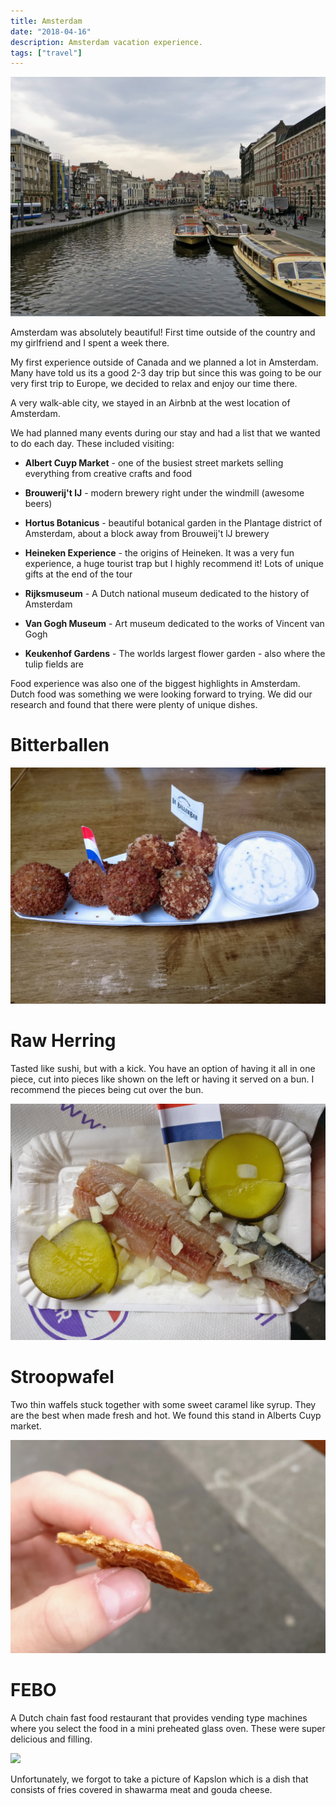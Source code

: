 ```yaml
---
title: Amsterdam
date: "2018-04-16"
description: Amsterdam vacation experience.
tags: ["travel"]
---
```


![Amsterdam](./amsterdam.jpg)

Amsterdam was absolutely beautiful! First time outside of the country and my girlfriend and I spent a week there.

My first experience outside of Canada and we planned a lot in Amsterdam. Many have told us its a good 2-3 day trip but since this was going to be our very first trip to Europe, we decided to relax and enjoy our time there.

A very walk-able city, we stayed in an Airbnb at the west location of Amsterdam.

We had planned many events during our stay and had a list that we wanted to do each day. These included visiting:

- **Albert Cuyp Market** - one of the busiest street markets selling everything from creative crafts and food

- **Brouwerij't lJ** - modern brewery right under the windmill (awesome beers)

- **Hortus Botanicus** - beautiful botanical garden in the Plantage district of Amsterdam, about a block away from Brouweij't lJ brewery

- **Heineken Experience** - the origins of Heineken. It was a very fun experience, a huge tourist trap but I highly recommend it! Lots of unique gifts at the end of the tour

- **Rijksmuseum** - A Dutch national museum dedicated to the history of Amsterdam

- **Van Gogh Museum** - Art museum dedicated to the works of Vincent van Gogh

- **Keukenhof Gardens** - The worlds largest flower garden - also where the tulip fields are

Food experience was also one of the biggest highlights in Amsterdam. Dutch food was something we were looking forward to trying. We did our research and found that there were plenty of unique dishes.

# **Bitterballen**

![](./bitterballen.jpg)

# **Raw Herring**

Tasted like sushi, but with a kick. You have an option of having it all in one piece, cut into pieces like shown on the left or having it served on a bun. I recommend the pieces being cut over the bun.

![](./rawherring.jpg)

# **Stroopwafel**

Two thin waffels stuck together with some sweet caramel like syrup. They are the best when made fresh and hot. We found this stand in Alberts Cuyp market.

![](./stroopwafel.jpg)

# **FEBO**

A Dutch chain fast food restaurant that provides vending type machines where you select the food in a mini preheated glass oven. These were super delicious and filling.

![](./febo.jpg)

Unfortunately, we forgot to take a picture of Kapslon which is a dish that consists of fries covered in shawarma meat and gouda cheese.
